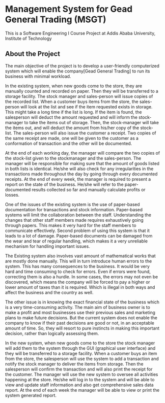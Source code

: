 
# Management System for Gead General Trading (MSGT)

This is a Software Engineering I Course Project at Addis Ababa University, Institute of Technology

## About the Project

The main objective of the project is to develop a user-friendly computerized system which will enable
the company[Gead General Trading] to run its business with minimal workload.

In the existing system, when new goods come to the store, they are manually counted and recorded on paper.
Then they will be transferred to a storage facility. The stock manager and sales-person will issue copies of the
recorded list. When a customer buys items from the store, the sales-person will look at the list and see if the
item requested exists in storage. This might take a long time if the list is long. If the item is found, the salesperson will deduct the amount requested and will inform the stock-manager to take the items out of storage.
Then, the stock-manager will take the items out, and will deduct the amount from his/her copy of the stock-list. The sales-person will also issue the customer a receipt. Two copies of the same receipt are made, one will
be given to the customer as a conformation of transaction and the other will be documented.

At the end of each working day, the manager will compare the two copies of the stock-list given to the stockmanager and the sales-person. The manager will be responsible for making sure that the amount of goods listed
in both lists is identical. He/she will also check for any irregularities in the transactions made throughout the
day by going through every documented receipts. At the end of every week, the manager is required to present
a report on the state of the business. He/she will refer to the paper-documented results collected so far and
manually calculate profits or losses.

One of the issues of the existing system is the use of paper-based documentation for transactions and stock
information. Paper-based systems will limit the collaboration between the staff. Understanding the changes
that other staff members made requires exhaustively going through papers. This makes it very hard for the staff
members to communicate effectively.
Second problem of using this system is that it leads to a lot of damage. Paper-based documents can be damaged
from the wear and tear of regular handling, which makes it a very unreliable mechanism for handling important
issues.

The Existing system also involves vast amount of mathematical works that are mostly done manually. This
will in turn introduce human errors to the system. This has many consequences to the business. It would be
very hard and time consuming to check for errors. Even if errors were found, correcting them is also a hurdle.
In some cases, the errors may not even be discovered, which means the company will be forced to pay a higher
or lower amount of taxes than it is required. Which is illegal in both ways and affect the business and the
country as well.

The other issue is in knowing the exact financial state of the business which is a very time-consuming activity.
The main aim of business owner is to make a profit and most businesses use their previous sales and marketing
plans to make future decisions. But the current system does not enable the company to know if their past
decisions are good or not, in an acceptable amount of time. So, they will resort to pure instincts in making this
important decision, rather than logically assessing them.

In the new system, when new goods come to the store the stock manager will add them to the system through
the GUI (graphical user interface) and they will be transferred to a storage facility. When a customer buys an
item from the store, the salesperson will use the system to add a transaction and notify the stock manager to
deliver the items from storage. Then the salesperson will confirm the transaction and will also print the receipt
for the customer.
The manager will use the new system to oversee all activities happening at the store. He/she will log in to the
system and will be able to view and update staff information and also get comprehensive sales data report. At
the end of each week the manager will be able to view or print the system generated report.


